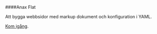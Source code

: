 ####Anax Flat

Att bygga webbsidor med markup dokument och konfiguration i YAML.

[Kom igång](http://dbwebb.se/kunskap/bygg-me-sida-med-anax-flat).
